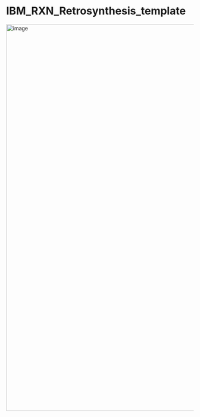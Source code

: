 # IBM_RXN_Retrosynthesis_template
<img width="1037" alt="image" src="https://user-images.githubusercontent.com/75652473/172274103-d5ebce60-6c1b-45bc-af14-88fc4f6680b0.png">
